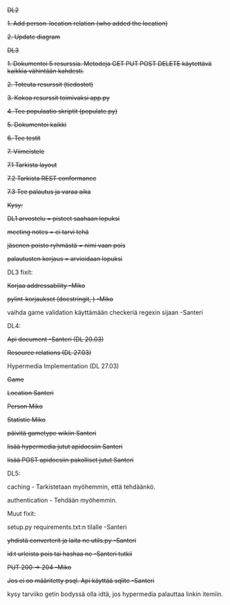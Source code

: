 ~~DL2~~

~~1. Add person-location relation (who added the location)~~

~~2. Update diagram~~

~~DL3~~

~~1. Dokumentoi 5 resurssia. Metodeja GET PUT POST DELETE käytettävä kaikkia vähintään kahdesti.~~

~~2. Toteuta resurssit (tiedostot)~~

~~3. Kokoa resurssit toimivaksi app.py~~

~~4. Tee populaatio skriptit (populate.py)~~

~~5. Dokumentoi kaikki~~

~~6. Tee testit~~

~~7. Viimeistele~~

~~7.1 Tarkista layout~~

~~7.2 Tarkista REST conformance~~

~~7.3 Tee palautus ja varaa aika~~


~~Kysy:~~

~~DL1 arvostelu = pisteet saahaan lopuksi~~

~~meeting notes = ei tarvi tehä~~

~~jäsenen poisto ryhmästä = nimi vaan pois~~

~~palautusten korjaus = arvioidaan lopuksi~~


DL3 fixit:
  
~~Korjaa addressability -Miko~~

~~pylint-korjaukset (docstringit, ) -Miko~~

vaihda game validation käyttämään checkeriä regexin sijaan -Santeri

DL4:

~~Api document -Santeri (DL 20.03)~~

~~Resource relations (DL 27.03)~~

Hypermedia Implementation (DL 27.03)

~~Game~~

~~Location Santeri~~

~~Person Miko~~

~~Statistic Miko~~

~~päivitä gametype wikiin Santeri~~

~~lisää hypermedia jutut apidocsiin Santeri~~

~~lisää POST apidocsiin pakolliset jutut Santeri~~

DL5:

caching - Tarkistetaan myöhemmin, että tehdäänkö.

authentication - Tehdään myöhemmin.

Muut fixit:

setup.py requirements.txt:n tilalle -Santeri

~~yhdistä converterit ja laita ne utils.py -Santeri~~

~~id:t urleista pois tai hashaa ne -Santeri tutkii~~

~~PUT 200 -> 204 -Miko~~

~~Jos ei oo määritetty psql. Api käyttää sqlite -Santeri~~

kysy tarviiko getin bodyssä olla idtä, jos hypermedia palauttaa linkin itemiin.
